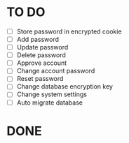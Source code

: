 # TO DO

- [ ] Store password in encrypted cookie
- [ ] Add password
- [ ] Update password
- [ ] Delete password
- [ ] Approve account
- [ ] Change account password
- [ ] Reset password
- [ ] Change database encryption key
- [ ] Change system settings
- [ ] Auto migrate database

# DONE

